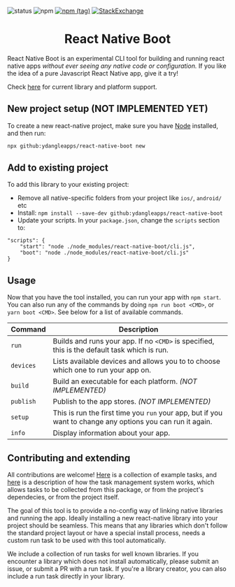 ![status](https://img.shields.io/badge/status-pre%20alpha-red.svg)
![npm](https://img.shields.io/npm/dw/react-native-boot.svg)
[![npm (tag)](https://img.shields.io/npm/v/react-native-boot/latest.svg)](https://github.com/wix/react-native-navigation/tree/master)
[![StackExchange](https://img.shields.io/stackexchange/stackoverflow/t/react-native-navigation.svg)](https://stackoverflow.com/questions/tagged/react-native-boot)

<h1 align="center">
  React Native Boot
</h1>

React Native Boot is an experimental CLI tool for building and running react native apps _without ever
seeing any native code or configuration._ If you like the idea of a pure Javascript React Native app,
give it a try!

Check [here](Support.md) for current library and platform support.

## New project setup (NOT IMPLEMENTED YET)

To create a new react-native project, make sure you have [Node](https://nodejs.org) installed, and then run:

``` sh
npx github:ydangleapps/react-native-boot new
```

## Add to existing project

To add this library to your existing project:

- Remove all native-specific folders from your project like `ios/`, `android/` etc
- Install: `npm install --save-dev github:ydangleapps/react-native-boot`
- Update your scripts. In your `package.json`, change the `scripts` section to:

```
"scripts": {
    "start": "node ./node_modules/react-native-boot/cli.js",
    "boot": "node ./node_modules/react-native-boot/cli.js"
}
```

## Usage

Now that you have the tool installed, you can run your app with `npm start`. You can also run any of the commands by doing `npm run boot <CMD>`, or `yarn boot <CMD>`. See below for a list of available commands.

Command         | Description
----------------|---------------------
`run`           | Builds and runs your app. If no `<CMD>` is specified, this is the default task which is run.
`devices`       | Lists available devices and allows you to to choose which one to run your app on.
`build`         | Build an executable for each platform. _(NOT IMPLEMENTED)_
`publish`       | Publish to the app stores. _(NOT IMPLEMENTED)_
`setup`         | This is run the first time you `run` your app, but if you want to change any options you can run it again.
`info`          | Display information about your app.

## Contributing and extending

All contributions are welcome!  [Here](Recipes.md) is a collection of example tasks, and [here](About.md) is a description of how the task management system works, which allows tasks to be collected from this package, or from the project's dependecies, or from the project itself.

The goal of this tool is to provide a no-config way of linking native libraries and running the app. Ideally
installing a new react-native library into your project should be seamless. This means that any libraries which don't follow the standard project layout or have a special install process, needs a custom run task to be used with this tool automatically.

We include a collection of run tasks for well known libraries. If you encounter a library which does not install automatically, please submit an issue, or submit a PR with a run task. If you're a library creator, you can also include a run task directly in your library.